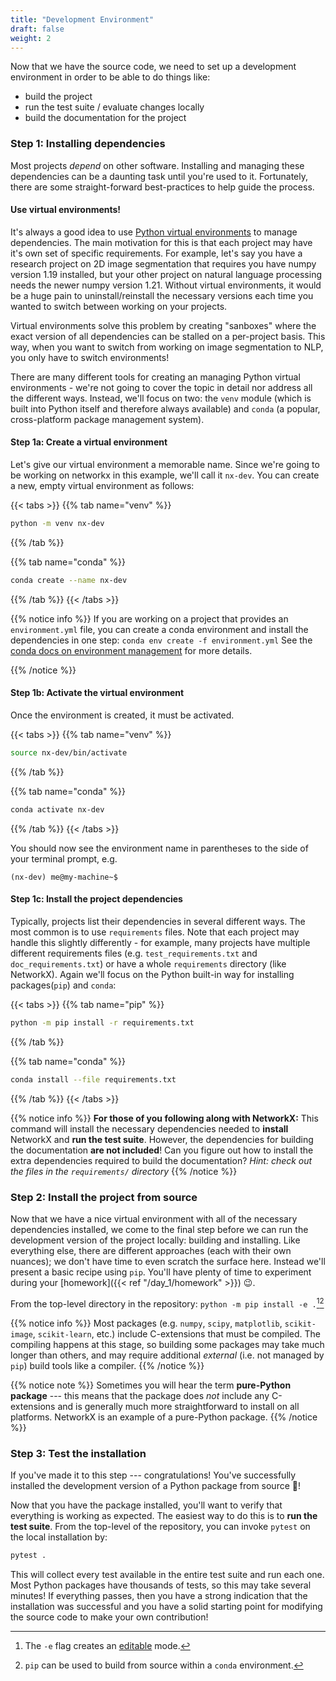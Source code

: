 ```yaml
---
title: "Development Environment"
draft: false
weight: 2
---
```


Now that we have the source code, we need to set up a development environment
in order to be able to do things like:
 - build the project
 - run the test suite / evaluate changes locally
 - build the documentation for the project

### Step 1: Installing dependencies

Most projects *depend* on other software.
Installing and managing these dependencies can be a daunting task until you're
used to it.
Fortunately, there are some straight-forward best-practices to help guide the
process.

#### Use virtual environments!

It's always a good idea to use [Python virtual environments][venv] to manage
dependencies.
The main motivation for this is that each project may have it's own set of
specific requirements.
For example, let's say you have a research project on 2D image segmentation that
requires you have numpy version 1.19 installed, but your other project on
natural language processing needs the newer numpy version 1.21.
Without virtual environments, it would be a huge pain to uninstall/reinstall
the necessary versions each time you wanted to switch between working on your
projects.

Virtual environments solve this problem by creating "sanboxes" where the
exact version of all dependencies can be stalled on a per-project basis.
This way, when you want to switch from working on image segmentation to NLP, you
only have to switch environments!

There are many different tools for creating an managing Python virtual
environments - we're not going to cover the topic in detail nor address all the
different ways.
Instead, we'll focus on two: the `venv` module (which is built into Python itself
and therefore always available) and `conda` (a popular, cross-platform package
management system).

#### Step 1a: Create a virtual environment

Let's give our virtual environment a memorable name.
Since we're going to be working on networkx in this example, we'll call it
`nx-dev`.
You can create a new, empty virtual environment as follows:

{{< tabs >}}
{{% tab name="venv" %}}
```bash
python -m venv nx-dev
```
{{% /tab %}}

{{% tab name="conda" %}}
```bash
conda create --name nx-dev
```
{{% /tab %}}
{{< /tabs >}}

{{% notice info %}}
If you are working on a project that provides an `environment.yml` file,
you can create a conda environment and install the dependencies in one step:
`conda env create -f environment.yml`
See the [conda docs on environment management][conda_env] for more details.

[conda_env]: https://conda.io/projects/conda/en/latest/user-guide/tasks/manage-environments.html
{{% /notice %}}

#### Step 1b: Activate the virtual environment

Once the environment is created, it must be activated.

{{< tabs >}}
{{% tab name="venv" %}}
```bash
source nx-dev/bin/activate
```
{{% /tab %}}

{{% tab name="conda" %}}
```bash
conda activate nx-dev
```
{{% /tab %}}
{{< /tabs >}}

You should now see the environment name in parentheses to the side of your
terminal prompt, e.g.

```console
(nx-dev) me@my-machine~$
```

#### Step 1c: Install the project dependencies

Typically, projects list their dependencies in several different ways.
The most common is to use `requirements` files.
Note that each project may handle this slightly differently - for example,
many projects have multiple different requirements files
(e.g. `test_requirements.txt` and `doc_requirements.txt`) or have a whole
`requirements` directory (like NetworkX).
Again we'll focus on the Python built-in way for installing packages(`pip`) and `conda`:

{{< tabs >}}
{{% tab name="pip" %}}
```bash
python -m pip install -r requirements.txt
```
{{% /tab %}}

{{% tab name="conda" %}}
```bash
conda install --file requirements.txt
```
{{% /tab %}}
{{< /tabs >}}

{{% notice info %}}
**For those of you following along with NetworkX:**
This command will install the necessary dependencies needed to **install**
NetworkX and **run the test suite**.
However, the dependencies for building the documentation **are not included**!
Can you figure out how to install the extra dependencies required to
build the documentation?
*Hint: check out the files in the `requirements/` directory*
{{% /notice %}}

### Step 2: Install the project from source

Now that we have a nice virtual environment with all of the necessary
dependencies installed, we come to the final step before we can run the
development version of the project locally: building and installing.
Like everything else, there are different approaches (each with their own
nuances); we don't have time to even scratch the surface here.
Instead we'll present a basic recipe using `pip`.
You'll have plenty of time to experiment during your
[homework]({{< ref "/day_1/homework" >}}) :wink:.

From the top-level directory in the repository: `python -m pip install -e .`[^1][^2]

{{% notice info %}}
Most packages (e.g. `numpy`, `scipy`, `matplotlib`, `scikit-image`, `scikit-learn`, etc.)
include C-extensions that must be compiled.
The compiling happens at this stage, so building some packages may take much
longer than others, and may require additional *external* (i.e. not managed by `pip`)
build tools like a compiler.
{{% /notice %}}

{{% notice note %}}
Sometimes you will hear the term **pure-Python package** --- this means that
the package does *not* include any C-extensions and is generally much more
straightforward to install on all platforms.
NetworkX is an example of a pure-Python package.
{{% /notice %}}

### Step 3: Test the installation

If you've made it to this step --- congratulations!
You've successfully installed the development version of a Python package from
source :tada:!

Now that you have the package installed, you'll want to verify that everything
is working as expected.
The easiest way to do this is to **run the test suite**.
From the top-level of the repository, you can invoke `pytest` on the local
installation by:

```bash
pytest .
```

This will collect every test available in the entire test suite and run each
one.
Most Python packages have thousands of tests, so this may take several minutes!
If everything passes, then you have a strong indication that the installation
was successful and you have a solid starting point for modifying the source
code to make your own contribution!

[^1]: The `-e` flag creates an [editable](https://pip.pypa.io/en/stable/cli/pip_install/#install-editable) mode.
[^2]: `pip` can be used to build from source within a `conda` environment.

[venv]: https://docs.python.org/3/tutorial/venv.html
